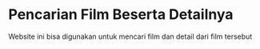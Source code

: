 # Pencarian Film Beserta Detailnya

Website ini bisa digunakan untuk mencari film dan detail dari film tersebut

